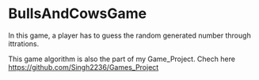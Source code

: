 # BullsAndCowsGame
In this game, a player has to guess the random generated number through ittrations. 

This game algorithm is also the part of my Game_Project. 
Chech here https://github.com/Singh2236/Games_Project
